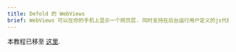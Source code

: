 ```yaml
---
title: Defold 的 WebViews
brief: WebViews 可以在你的手机上显示一个网页层. 同时支持在后台运行用户定义的js代码. 本教程介绍了 Defold 的官方 WebView 扩展, API 和功能.
---
```


本教程已移至 [这里](/extension-webview).